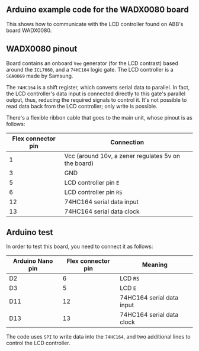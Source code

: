 ## Arduino example code for the WADX0080 board
This shows how to communicate with the LCD controller found on ABB's board WADX0080.

## WADX0080 pinout
Board contains an onboard `Vee` generator (for the LCD contrast) based around the `ICL7660`, and a `74HC164` logic gate. The LCD controller is a `S6A0069` made by Samsung.

The `74HC164` is a shift register, which converts serial data to parallel. In fact, the LCD controller's data input is connected directly to this gate's parallel output, thus, reducing the required signals to control it. It's not possible to read data back from the LCD controller; only write is possible.

There's a flexible ribbon cable that goes to the main unit, whose pinout is as follows:

| Flex connector pin | Connection |
|--------------------|------------|
| 1                  | Vcc (around 10v, a zener regulates 5v on the board) |
| 3                  | GND        |
| 5                  | LCD controller pin `E` |
| 6                  | LCD controller pin `RS` |
| 12                 | 74HC164 serial data input |
| 13                 | 74HC164 serial data clock |

## Arduino test
In order to test this board, you need to connect it as follows:

| Arduino Nano pin | Flex connector pin | Meaning |
|------------------|--------------------|---------|
| D2               | 6                  | LCD `RS`|
| D3               | 5                  | LCD `E` |
| D11              | 12                 | 74HC164 serial data input |
| D13              | 13                 | 74HC164 serial data clock |

The code uses `SPI` to write data into the `74HC164`, and two additional lines to control the LCD controller.
